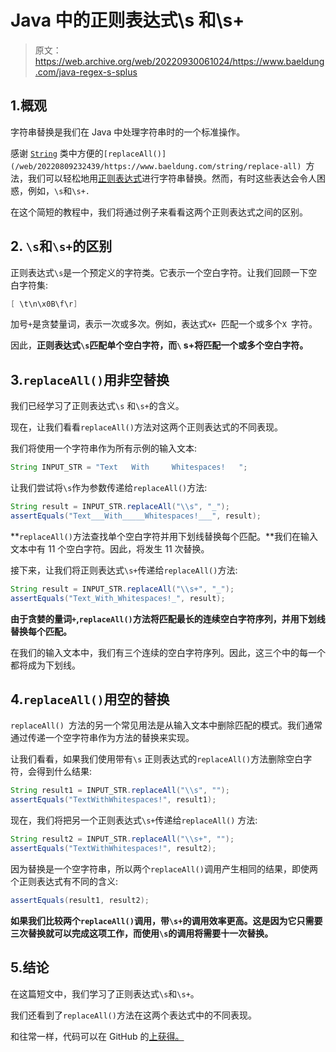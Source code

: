 # Java 中的正则表达式\s 和\s+

> 原文：<https://web.archive.org/web/20220930061024/https://www.baeldung.com/java-regex-s-splus>

## 1.概观

字符串替换是我们在 Java 中处理字符串时的一个标准操作。

感谢 [`String`](/web/20220809232439/https://www.baeldung.com/tag/java-string/) 类中方便的`[replaceAll()](/web/20220809232439/https://www.baeldung.com/string/replace-all) `方法，我们可以轻松地用[正则表达式](/web/20220809232439/https://www.baeldung.com/regular-expressions-java)进行字符串替换。然而，有时这些表达会令人困惑，例如，`\s`和`\s+. `

在这个简短的教程中，我们将通过例子来看看这两个正则表达式之间的区别。

## 2. `\s`和`\s+`的区别

正则表达式`\s`是一个预定义的字符类。它表示一个空白字符。让我们回顾一下空白字符集:

```java
[ \t\n\x0B\f\r]
```

加号`+`是贪婪量词，表示一次或多次。例如，表达式`X+ `匹配一个或多个`X `字符。

因此，**正则表达式`\s`匹配单个空白字符，而`\` s+将匹配一个或多个空白字符。**

## 3.`replaceAll()`用非空替换

我们已经学习了正则表达式`\s` 和`\s+`的含义。

现在，让我们看看`replaceAll()`方法对这两个正则表达式的不同表现。

我们将使用一个字符串作为所有示例的输入文本:

```java
String INPUT_STR = "Text   With     Whitespaces!   ";
```

让我们尝试将`\s`作为参数传递给`replaceAll()`方法:

```java
String result = INPUT_STR.replaceAll("\\s", "_");
assertEquals("Text___With_____Whitespaces!___", result);
```

**`replaceAll()`方法查找单个空白字符并用下划线替换每个匹配。**我们在输入文本中有 11 个空白字符。因此，将发生 11 次替换。

接下来，让我们将正则表达式`\s+`传递给`replaceAll()`方法:

```java
String result = INPUT_STR.replaceAll("\\s+", "_");
assertEquals("Text_With_Whitespaces!_", result);
```

**由于贪婪的量词`+`,`replaceAll()`方法将匹配最长的连续空白字符序列，并用下划线替换每个匹配。**

在我们的输入文本中，我们有三个连续的空白字符序列。因此，这三个中的每一个都将成为下划线。

## 4.`replaceAll()`用空的替换

`replaceAll() `方法的另一个常见用法是从输入文本中删除匹配的模式。我们通常通过传递一个空字符串作为方法的替换来实现。

让我们看看，如果我们使用带有`\s` 正则表达式的`replaceAll()`方法删除空白字符，会得到什么结果:

```java
String result1 = INPUT_STR.replaceAll("\\s", "");
assertEquals("TextWithWhitespaces!", result1);
```

现在，我们将把另一个正则表达式`\s+`传递给`replaceAll()` 方法:

```java
String result2 = INPUT_STR.replaceAll("\\s+", "");
assertEquals("TextWithWhitespaces!", result2); 
```

因为替换是一个空字符串，所以两个`replaceAll()`调用产生相同的结果，即使两个正则表达式有不同的含义:

```java
assertEquals(result1, result2);
```

**如果我们比较两个`replaceAll()`调用，带`\s+`的调用效率更高。这是因为它只需要三次替换就可以完成这项工作，而使用`\s`的调用将需要十一次替换。**

## 5.结论

在这篇短文中，我们学习了正则表达式`\s`和`\s+`。

我们还看到了`replaceAll()`方法在这两个表达式中的不同表现。

和往常一样，代码可以在 GitHub 的[上获得。](https://web.archive.org/web/20220809232439/https://github.com/eugenp/tutorials/tree/master/core-java-modules/core-java-regex)